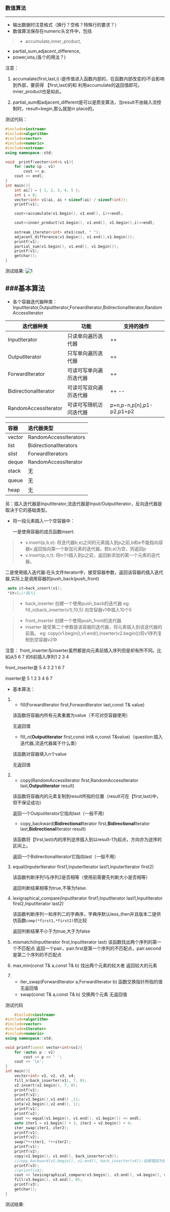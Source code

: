 ### 数值算法
---
+ 输出数据时注意格式（换行？空格？特殊行的要求？）
+ 数值算法保存在numeric头文件中，包括
> + accumulate,inner_product,
  + partial_sum,adjacent_difference,
  + power,iota,(各个的用法？)

注意：
1. accumalate(first,last,i) i是传值进入函数内部的，在函数内部改变的i不会影响到外部，要获得 【first,last)的和 利用accumulate的返回值即可。inner_product也是如此。

2. partial_sum和adjacent_different是可以是质变算法，当result不由输入流控制时，result=begin,那么就是in place的。

测试代码：
```c++
#include<iostream>
#include<algorithm>
#include<vector>
#include<numeric>
#include<sstream>
using namespace::std;

void  printf(vector<int>& v1){
	for (auto &p : v1)
		cout << p;
	cout << endl;
}
int main(){
	int ai[] = { 1, 2, 3, 4, 5 };
	int i = 0;
	vector<int> v1(ai, ai + sizeof(ai) / sizeof(int));
	printf(v1);

	cout<<accumulate(v1.begin(), v1.end(), i)<<endl;

	cout<<inner_product(v1.begin(), v1.end(), v1.begin(),i)<<endl;
	
	ostream_iterator<int> ote1(cout, " ");
	adjacent_difference(v1.begin(), v1.end(),v1.begin());
	printf(v1);
	partial_sum(v1.begin(), v1.end(), v1.begin());
	printf(v1);
	getchar();
}
```
测试结果:
![1](C:\Users\Administrator\Desktop\to\img\1.png)

###基本算法
---
+ 各个容器迭代器种类：InputIterator,OutputIterator,ForwardIterator,BidirectionalIterator,RandomAccessIterator

迭代器种类|功能|支持的操作
---|---|---
InputIterator|只读单向遍历迭代器|++
OutputIterator|只写单向遍历迭代器|++
ForwardIterator|可读可写单向遍历迭代器|++
BidirectionalIterator|可读可写双向遍历迭代器|++ --
RandomAccessIterator|可读可写随机访问迭代器|p+n,p-n,p[n],p1-p2,p1+p2

容器|迭代器类型
:---|:---|
vector|RandomAccessIterators|
list|BidirectionalIterators|
slist|ForwardIterators|
deque|RandomAccessIterator|
stack|无 |
queue| 无|
heap| 无|

另：插入迭代器是InputIterator,流迭代器是Input/OutputIterator，反向迭代器是取决于它的基础类型。

+ 将一段元素插入一个空容器中：

  一是使用容器的成员函数insert.
> + v.insert(p,b,e): 将迭代器b,e)之间的元素插入到p之前,b和e不能指向容器v.返回指向第一个新加元素的迭代器。若b,e)为空，则返回p
> + v.insert(p,n,t): 将n个t插入到p之前，返回新添加的第一个元素的迭代器。

  二是使用插入迭代器:在头文件iterator中，接受容器参数，返回该容器的插入迭代器,实际上是调用容器的push_back(push_front)
```c++
 auto it=back_insert(v1);
 *it=1;//插入1
```
> + back_inserter 创建一个使用push_back的迭代器
  eg: fill_n(back_inserter(v1),10,5)
  向空容器v1中插入10个5

> + front_inserter 创建一个使用push_front的迭代器
> + inserter 接受第二个参数是该容器的迭代器，将元素插入到该迭代器的前面。
 eg:  copy(v1.begin(),v1.end(),inserter(v2.begin())将v1序列复制到空容器v2中

注意： front_inserter与inserter虽然都是向元素前插入序列但是却有所不同。比如从5 6 7 的6前插入序列1 2 3 4

front_inserter是 5 4 3 2 1 6 7

inserter是      	 5 1 2 3 4 6 7  

+ 基本算法：
1. + fill(ForwardIterator first,ForwardIterator last,const T& value)
   
   该函数将容器内所有元素重置为value（不可对空容器使用）
   
   无返回值
   + fill_n(**Outputiterator** first,const int& n,const T&value)（question:插入迭代器,流迭代器属于什么类）
   
    该函数对容器填入n个value
   
    无返回值
2. + copy(RandomAccessIterator first,RandomAccessIterator last,**Outputiterator** result)
   
   该函数将容器内的元素复制到result所指的位置（result可在【first,last)中，但不保证成功）
   
   返回一个Outputiterator它指向last（一般不用）
   + copy_backward(**Bidirectional**Iterator first,**Bidirectional**Iterator last,**Bidirectional**Iterator result)
   
   该函数将【first,last)内的序列逆序插入到以result-1为起点，方向亦为逆序的区间上。
   
   返回一个Bidirectionaliterator它指向last（一般不用）

3. equal(InputerIterator first1,InputerIterator last1,InputerIterator first2)
   
   该函数判断序列1与序列2是否相等（使用前需要先判断大小是否相等）
   
   返回判断结果相等为true,不等为false.
4. lexigraphical_compare(InputIterator first1,InputIterator last1,InputIterator first2,InputIterator last2)
   
   该函数判断序列一和序列二的字典序，字典序默认less_then并且版本二提供仿函数```comp(*first1,*first2)```供比较
   
   返回判断结果不小于为true,大于为false

5. mismatch(InputIterator first,InputIterator last)
   该函数找出两个序列的第一个不匹配点
   返回一个pair，pair.first是第一个序列的不匹配点，pair.second是第二个序列的不匹配点
6. max,min(const T& a,const T& b)
   找出两个元素的较大者
   返回较大的元素
7. + iter_swap(ForwardIterator a,ForwardIterator b)
   函数交换指针所指的值
   无返回值
   + swap(const T& a,const T& b)
   交换两个元素
   无返回值

测试代码
```c++
	#include<iostream>
#include<algorithm>
#include<vector>
#include<iterator>
#include<numeric>
using namespace::std;

void printf(const vector<int>&v1){
	for (auto& p : v1)
		cout << p << ' ';
	cout << '\n';
}
int main(){
	vector<int> v1, v2, v3, v4;
	fill_n(back_inserter(v1), 7, 0);
	v2.insert(v2.begin(), 7, 0);
	printf(v1);
	printf(v2);
	iota(v1.begin(),v1.end() ,1);
	iota(v2.begin(),v2.end(), 1);
	printf(v1);	
	printf(v2);
	cout << equal(v1.begin(), v1.end(), v1.begin()) << endl;
	auto iter1 = v1.begin() + 3, iter2 = v2.begin() + 4;
	iter_swap(iter1, iter2);
	printf(v1);
	printf(v2);
	swap(*++iter1, *++iter2);
	printf(v1);
	printf(v2);
	copy(v1.begin(), v1.end(), back_inserter(v3));
	//copy_backward(v2.begin(), v2.end(), back_inserter(v4));会报错因为插入迭代器是输出迭代器
	printf(v3);
	//printf(v4);
	cout << lexicographical_compare(v3.begin(), v3.end(), v4.begin(), v4.end()) << endl;
	fill(v3.begin(), v3.end(), 0);
	printf(v3);
	getchar();
}
```
测试结果:
